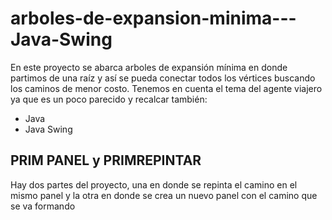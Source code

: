 # arboles-de-expansion-minima---Java-Swing
En este proyecto se abarca  arboles de expansión mínima en donde partimos de una raíz y así se pueda conectar todos los vértices buscando los caminos de menor costo.
Tenemos en cuenta el tema del agente viajero ya que es un poco parecido y recalcar también:
- Java
- Java Swing

## PRIM PANEL y PRIMREPINTAR
Hay dos partes del proyecto, una en donde se repinta el camino en el mismo panel y la otra en donde se crea un nuevo panel con el camino que se va formando
